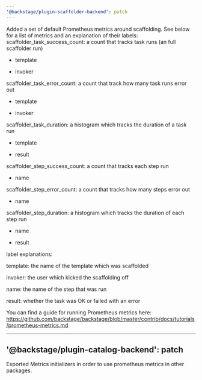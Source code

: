 ```yaml
---
'@backstage/plugin-scaffolder-backend': patch
---
```


Added a set of default Prometheus metrics around scaffolding. See below for a list of metrics and an explanation of their labels:
scaffolder_task_success_count: a count that tracks task runs (an full scaffolder run)

- template

- invoker

scaffolder_task_error_count: a count that track how many task runs error out

- template

- invoker

scaffolder_task_duration: a histogram which tracks the duration of a task run

- template

- result

scaffolder_step_success_count: a count that tracks each step run

- name

scaffolder_step_error_count: a count that tracks how many steps error out

- name

scaffolder_step_duration: a histogram which tracks the duration of each step run

- name

- result

label explanations:

template: the name of the template which was scaffolded

invoker: the user which kicked the scaffolding off

name: the name of the step that was run

result: whether the task was OK or failed with an error

You can find a guide for running Prometheus metrics here: https://github.com/backstage/backstage/blob/master/contrib/docs/tutorials/prometheus-metrics.md 

---
'@backstage/plugin-catalog-backend': patch
---
Exported Metrics initializers in order to use prometheus metrics in other packages. 